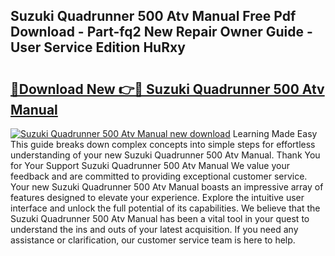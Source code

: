 ## Suzuki Quadrunner 500 Atv Manual Free Pdf Download - Part-fq2 New Repair Owner Guide - User Service Edition HuRxy

# <h2><a href="http://bc55838.oget.top/?id=Suzuki+Quadrunner+500+Atv+Manual">🔗Download New 👉🔴 Suzuki Quadrunner 500 Atv Manual</a></h2>

[![Suzuki Quadrunner 500 Atv Manual new download](https://i.imgur.com/5g1atiW.png)](http://bc55838.oget.top/?id=Suzuki+Quadrunner+500+Atv+Manual)
Learning Made Easy This guide breaks down complex concepts into simple steps for effortless understanding of your new Suzuki Quadrunner 500 Atv Manual. Thank You for Your Support Suzuki Quadrunner 500 Atv Manual We value your feedback and are committed to providing exceptional customer service. Your new Suzuki Quadrunner 500 Atv Manual boasts an impressive array of features designed to elevate your experience. Explore the intuitive user interface and unlock the full potential of its capabilities. We believe that the Suzuki Quadrunner 500 Atv Manual has been a vital tool in your quest to understand the ins and outs of your latest acquisition. If you need any assistance or clarification, our customer service team is here to help.
